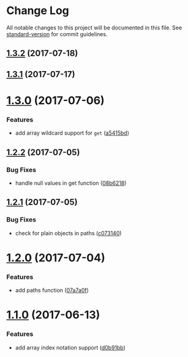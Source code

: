 # Change Log

All notable changes to this project will be documented in this file. See [standard-version](https://github.com/conventional-changelog/standard-version) for commit guidelines.

<a name="1.3.2"></a>
## [1.3.2](https://github.com/justinlettau/ts-dot-prop/compare/v1.3.1...v1.3.2) (2017-07-18)



<a name="1.3.1"></a>
## [1.3.1](https://github.com/justinlettau/ts-dot-prop/compare/v1.3.0...v1.3.1) (2017-07-17)



<a name="1.3.0"></a>
# [1.3.0](https://github.com/justinlettau/ts-dot-prop/compare/v1.2.2...v1.3.0) (2017-07-06)


### Features

* add array wildcard support for `get` ([a5415bd](https://github.com/justinlettau/ts-dot-prop/commit/a5415bd))



<a name="1.2.2"></a>
## [1.2.2](https://github.com/justinlettau/ts-dot-prop/compare/v1.2.1...v1.2.2) (2017-07-05)


### Bug Fixes

* handle null values in get function ([08b6218](https://github.com/justinlettau/ts-dot-prop/commit/08b6218))



<a name="1.2.1"></a>
## [1.2.1](https://github.com/justinlettau/ts-dot-prop/compare/v1.2.0...v1.2.1) (2017-07-05)


### Bug Fixes

* check for plain objects in paths ([c073140](https://github.com/justinlettau/ts-dot-prop/commit/c073140))



<a name="1.2.0"></a>
# [1.2.0](https://github.com/justinlettau/ts-dot-prop/compare/v1.1.0...v1.2.0) (2017-07-04)


### Features

* add paths function ([07a7a0f](https://github.com/justinlettau/ts-dot-prop/commit/07a7a0f))



<a name="1.1.0"></a>
# [1.1.0](https://github.com/justinlettau/ts-dot-prop/compare/v1.0.6...v1.1.0) (2017-06-13)


### Features

* add array index notation support ([d0b91bb](https://github.com/justinlettau/ts-dot-prop/commit/d0b91bb))
